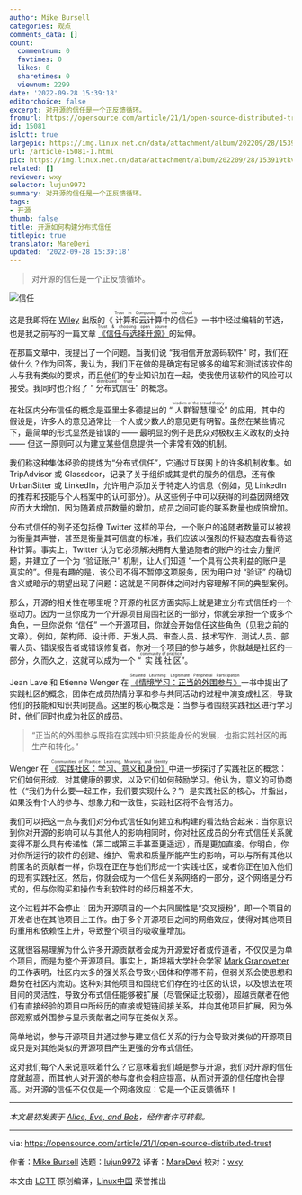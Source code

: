 ```yaml
---
author: Mike Bursell
categories: 观点
comments_data: []
count:
  commentnum: 0
  favtimes: 0
  likes: 0
  sharetimes: 0
  viewnum: 2299
date: '2022-09-28 15:39:18'
editorchoice: false
excerpt: 对开源的信任是一个正反馈循环。
fromurl: https://opensource.com/article/21/1/open-source-distributed-trust
id: 15081
islctt: true
largepic: https://img.linux.net.cn/data/attachment/album/202209/28/153919tkvrjnz5r2bzi3lr.png
url: /article-15081-1.html
pic: https://img.linux.net.cn/data/attachment/album/202209/28/153919tkvrjnz5r2bzi3lr.png.thumb.jpg
related: []
reviewer: wxy
selector: lujun9972
summary: 对开源的信任是一个正反馈循环。
tags:
- 开源
thumb: false
title: 开源如何构建分布式信任
titlepic: true
translator: MareDevi
updated: '2022-09-28 15:39:18'
---
```



> 
> 对开源的信任是一个正反馈循环。
> 
> 
> 


![信任](/data/attachment/album/202209/28/153919tkvrjnz5r2bzi3lr.png "Trust")


这是我即将在 [Wiley](https://wiley.com/) 出版的《<ruby> 计算和云计算中的信任 <rt>  Trust in Computing and the Cloud </rt></ruby>》一书中经过编辑的节选，也是我之前写的一篇文章<ruby> <a href="https://aliceevebob.com/2019/06/18/trust-choosing-open-source/">  《信任与选择开源》 </a> <rt>  Trust &amp; choosing open source </rt></ruby>的延伸。


在那篇文章中，我提出了一个问题。当我们说 “我相信开放源码软件” 时，我们在做什么？作为回答，我认为，我们正在做的是确定有足够多的编写和测试该软件的人与我有类似的要求，而且他们的专业知识加在一起，使我使用该软件的风险可以接受。我同时也介绍了 “<ruby> 分布式信任 <rt>  distributed trust </rt></ruby>” 的概念。


在社区内分布信任的概念是亚里士多德提出的 “<ruby> 人群智慧理论 <rt>  wisdom of the crowd theory </rt></ruby>” 的应用，其中的假设是，许多人的意见通常比一个人或少数人的意见更有明智。虽然在某些情况下，最简单的形式显然是错误的 —— 最明显的例子是民众对极权主义政权的支持 —— 但这一原则可以为建立某些信息提供一个非常有效的机制。


我们称这种集体经验的提炼为“分布式信任”，它通过互联网上的许多机制收集。如 TripAdvisor 或 Glassdoor，记录了关于组织或其提供的服务的信息，还有像 UrbanSitter 或 LinkedIn，允许用户添加关于特定人的信息（例如，见 LinkedIn 的推荐和技能与个人档案中的认可部分）。从这些例子中可以获得的利益因网络效应而大大增加，因为随着成员数量的增加，成员之间可能的联系数量也成倍增加。


分布式信任的例子还包括像 Twitter 这样的平台，一个账户的追随者数量可以被视为衡量其声誉，甚至是衡量其可信度的标准，我们应该以强烈的怀疑态度去看待这种计算。事实上，Twitter 认为它必须解决拥有大量追随者的账户的社会力量问题，并建立了一个为 “验证账户” 机制，让人们知道 “一个具有公共利益的账户是真实的”。但是有趣的是，该公司不得不暂停这项服务，因为用户对 “验证” 的确切含义或暗示的期望出现了问题：这就是不同群体之间对内容理解不同的典型案例。


那么，开源的相关性在哪里呢？开源的社区方面实际上就是建立分布式信任的一个驱动力。因为一旦你成为一个开源项目周围社区的一部分，你就会承担一个或多个角色，一旦你说你 “信任” 一个开源项目，你就会开始信任这些角色（见我之前的文章）。例如，架构师、设计师、开发人员、审查人员、技术写作、测试人员、部署人员、错误报告者或错误修复者。你对一个项目的参与越多，你就越是社区的一部分，久而久之，这就可以成为一个 “<ruby> 实践社区 <rt>  community of practice </rt></ruby>”。


Jean Lave 和 Etienne Wenger 在<ruby> <a href="https://books.google.com/books/about/Situated_Learning.html?id=CAVIOrW3vYAC">  《情境学习：正当的外围参与》 </a> <rt>  Situated Learning: Legitimate Peripheral Participation </rt></ruby>一书中提出了实践社区的概念，团体在成员热情分享和参与共同活动的过程中演变成社区，导致他们的技能和知识共同提高。这里的核心概念是：当参与者围绕实践社区进行学习时，他们同时也成为社区的成员。



> 
> “正当的的外围参与既指在实践中知识技能身份的发展，也指实践社区的再生产和转化。”
> 
> 
> 


Wenger 在 <ruby> <a href="https://books.google.com/books?id=Jb8mAAAAQBAJ&amp;dq=Communities%20of%20Practice:%20Learning,%20meaning%20and%20identity&amp;lr=">  《实践社区：学习、意义和身份》 </a> <rt>  Communities of Practice: Learning, Meaning, and Identity </rt></ruby> 中进一步探讨了实践社区的概念：它们如何形成、对其健康的要求，以及它们如何鼓励学习。他认为，意义的可协商性（“我们为什么要一起工作，我们要实现什么？”）是实践社区的核心，并指出，如果没有个人的参与、想象力和一致性，实践社区将不会有活力。


我们可以把这一点与我们对分布式信任如何建立和构建的看法结合起来：当你意识到你对开源的影响可以与其他人的影响相同时，你对社区成员的分布式信任关系就变得不那么具有传递性（第二或第三手甚至更遥远），而是更加直接。你明白，你对你所运行的软件的创建、维护、需求和质量所能产生的影响，可以与所有其他以前匿名的贡献者一样，你现在正在与他们形成一个实践社区，或者你正在加入他们的现有实践社区。然后，你就会成为一个信任关系网络的一部分，这个网络是分布式的，但与你购买和操作专利软件时的经历相差不大。


这个过程并不会停止：因为开源项目的一个共同属性是“交叉授粉”，即一个项目的开发者也在其他项目上工作。由于多个开源项目之间的网络效应，使得对其他项目的重用和依赖性上升，导致整个项目的吸收量增加。


这就很容易理解为什么许多开源贡献者会成为开源爱好者或传道者，不仅仅是为单个项目，而是为整个开源项目。事实上，斯坦福大学社会学家 [Mark Granovetter](https://en.wikipedia.org/wiki/Mark_Granovetter) 的工作表明，社区内太多的强关系会导致小团体和停滞不前，但弱关系会使思想和趋势在社区内流动。这种对其他项目和围绕它们存在的社区的认识，以及想法在项目间的灵活性，导致分布式信任能够被扩展（尽管保证比较弱），超越贡献者在他们有直接经验的项目中所经历的直接或短链间接关系，并向其他项目扩展，因为外部观察或外围参与显示贡献者之间存在类似关系。


简单地说，参与开源项目并通过参与建立信任关系的行为会导致对类似的开源项目或只是对其他类似的开源项目产生更强的分布式信任。


这对我们每个人来说意味着什么？它意味着我们越是参与开源，我们对开源的信任度就越高，而其他人对开源的参与度也会相应提高，从而对开源的信任度也会提高。对开源的信任不仅仅是一个网络效应：它是一个正反馈循环！




---


*本文最初发表于 [Alice, Eve, and Bob](https://aliceevebob.com/2020/11/17/how-open-source-builds-distributed-trust/)，经作者许可转载。*




---


via: <https://opensource.com/article/21/1/open-source-distributed-trust>


作者：[Mike Bursell](https://opensource.com/users/mikecamel) 选题：[lujun9972](https://github.com/lujun9972) 译者：[MareDevi](https://github.com/MareDevi) 校对：[wxy](https://github.com/wxy)


本文由 [LCTT](https://github.com/LCTT/TranslateProject) 原创编译，[Linux中国](https://linux.cn/) 荣誉推出